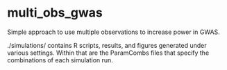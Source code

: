 # multi_obs_gwas
Simple approach to use multiple observations to increase power in GWAS.

./simulations/ contains R scripts, results, and figures generated under various settings. 
  Within that are the ParamCombs files that specify the combinations of each simulation run.
